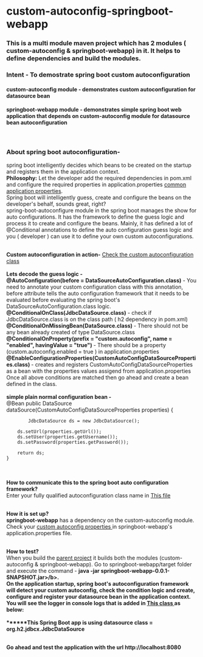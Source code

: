 # custom-autoconfig-springboot-webapp

<h3> This is a multi module maven project which has 2 modules ( custom-autoconfig & springboot-webapp) in it. It helps to define dependencies and build the modules. <h3/>
<h3> <b> Intent -</b> To demostrate spring boot custom autoconfiguration </h3>
<h4> <b> custom-autoconfig module -</b> demonstrates custom autoconfiguration for datasource bean </h4>
<h4> <b> springboot-webapp module -</b> demonstrates simple spring boot web application that depends on custom-autoconfig module for datasource bean autoconfiguration </h4> <br/>

<h3>About spring boot autoconfiguration-</h3> spring boot intelligently decides which beans to be created on the startup and registers them in the application context.<br/>
<b> Philosophy:</b> Let the developer add the required dependencies in pom.xml and configure the required properties in application.properties <a href="https://docs.spring.io/spring-boot/docs/current/reference/html/application-properties.html">common application properties</a>. <br/>
Spring boot will intelligently guess, create and configure the beans on the developer's behalf, sounds great, right? <br/>
spring-boot-autoconfigure module in the spring boot manages the show for auto configurations. It has the framework to define the guess logic and process it to create and configure the beans. Mainly, it has defined a lot of @Conditional annotations to define the auto configuration guess logic and you ( developer ) can use it to define your own custom autoconfigurations.<br/><br/>

<b>Custom autoconfiguration in action-</b> <a href="https://github.com/mane-ashok/custom-autoconfig-springboot-webapp/blob/main/custom-autoconfig/src/main/java/org/ashok/custom/autoconfig/CustomDatasourceAutoconfiguration.java">Check the custom autoconfiguration class</a> <br/><br/>
<b> Lets decode the guess logic -</b> <br/>
<b>@AutoConfiguration(before = DataSourceAutoConfiguration.class)</b> - You need to annotate your custom configuration class with this annotation, before attribute tells the auto configuration framework that it needs to be evaluated before evaluating the spring boot's DataSourceAutoConfiguration.class logic. <br/>
<b>@ConditionalOnClass(JdbcDataSource.class)</b> - check if JdbcDataSource.class is on the class path ( h2 dependency in pom.xml) <br/>
<b>@ConditionalOnMissingBean(DataSource.class) </b> - There should not be any bean already created of type DataSource.class <br/>
<b>@ConditionalOnProperty(prefix = "custom.autoconfig", name = "enabled", havingValue = "true") </b> - There should be a property (custom.autoconfig.enabled = true )  in application.properties <br/>
<b>@EnableConfigurationProperties(CustomAutoConfigDataSourceProperties.class) </b> - creates and registers CustomAutoConfigDataSourceProperties as a bean with the properties values assigend from application.properties <br/>
Once all above conditions are matched then go ahead and create a bean defined in the class. <br/><br/>
<b> simple plain normal configuration bean - </b><br/>
    @Bean
    public DataSource dataSource(CustomAutoConfigDataSourceProperties properties) {
        
		    JdbcDataSource ds = new JdbcDataSource();
        
        ds.setUrl(properties.getUrl());
        ds.setUser(properties.getUsername());
        ds.setPassword(properties.getPassword());
              
        return ds;
    }
<br/><br/>
<b> How to communicate this to the spring boot auto configuration framework?</b> <br/>
Enter your fully qualified autoconfiguration class name in <a href="https://github.com/mane-ashok/custom-autoconfig-springboot-webapp/blob/main/custom-autoconfig/src/main/resources/META-INF/spring/org.springframework.boot.autoconfigure.AutoConfiguration.imports">This file</a> <br/><br/>

<b>How it is set up?</b> <br/>
<b>springboot-webapp</b> has a dependency on the custom-autoconfig module. Check your <a href="https://github.com/mane-ashok/custom-autoconfig-springboot-webapp/blob/main/springboot-webapp/src/main/resources/application.properties">custom autoconfig properties </a> in springboot-webapp's application.properties file. <br/><br/>

<b> How to test? </b> <br/>
When you build the <a href="https://github.com/mane-ashok/custom-autoconfig-springboot-webapp">parent project</a> it builds both the modules (custom-autoconfig & springboot-webapp). Go to springboot-webapp/target folder and execute the command - <b>java -jar springboot-webapp-0.0.1-SNAPSHOT.jar>/b>. <br/>
On the application startup, spring boot's autoconfiguration framework will detect your custom autoconfig, check the condition logic and create, configure and register your datasource bean in the application context. You will see the logger in console logs that is added in <a href="https://github.com/mane-ashok/custom-autoconfig-springboot-webapp/blob/main/springboot-webapp/src/main/java/org/ashok/springboot/SpringBootWebapp.java"> This class </a> as below:<br/><br/>
<b>******This Spring Boot app is using datasource class = org.h2.jdbcx.JdbcDataSource</b> <br/><br/>

Go ahead and test the application with the url <b> http://localhost:8080 </b>












